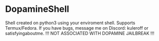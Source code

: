 # DopamineShell
<a2>Shell created on python3 using your enviroment shell. Supports Termux/Fedora. If you have bugs, message me on Discord: kuleroff or satisfyingaboutme. !!! NOT ASSOCIATED WITH DOPAMINE JAILBREAK !!!</a2>
